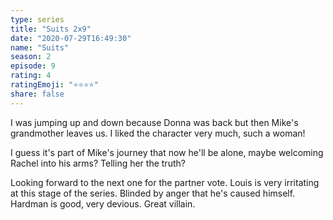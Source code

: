 ```yaml
---
type: series
title: "Suits 2x9"
date: "2020-07-29T16:49:30"
name: "Suits"
season: 2
episode: 9
rating: 4
ratingEmoji: "⭐️⭐️⭐️⭐️"
share: false
---
```


I was jumping up and down because Donna was back but then Mike's grandmother leaves us. I liked the character very much, such a woman!

I guess it's part of Mike's journey that now he'll be alone, maybe welcoming Rachel into his arms? Telling her the truth?

Looking forward to the next one for the partner vote. Louis is very irritating at this stage of the series. Blinded by anger that he's caused himself. Hardman is good, very devious. Great villain.
